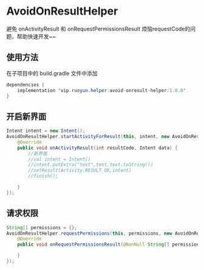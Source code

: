 # AvoidOnResultHelper
避免 onActivityResult 和 onRequestPermissionsResult 烦恼requestCode的问题，帮助快速开发~~


## 使用方法
在子项目中的 build.gradle 文件中添加

```java
dependencies {
    implementation 'vip.ruoyun.helper:avoid-onresult-helper:1.0.0'
}
```

## 开启新界面

```java
Intent intent = new Intent();
AvoidOnResultHelper.startActivityForResult(this, intent, new AvoidOnResultHelper.ActivityCallback() {
    @Override
    public void onActivityResult(int resultCode, Intent data) {
        //新界面
        //val intent = Intent()
        //intent.putExtra("text",text.text.toString())
        //setResult(Activity.RESULT_OK,intent)
        //finish();

    }
});
```

## 请求权限

```java
String[] permissions = {};
AvoidOnResultHelper.requestPermissions(this, permissions, new AvoidOnResultHelper.PermissionsCallBack() {
    @Override
    public void onRequestPermissionsResult(@NonNull String[] permissions, @NonNull int[] grantResults) {

    }
});
```
